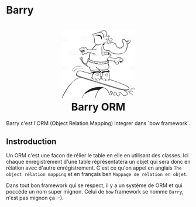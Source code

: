 # Barry

<h1 align="center">
    <img src="https://github.com/bowphp/arts/blob/master/barry.jpg" width="200px">
    <br>Barry ORM
</h1>

<p align="center">Barry c'est l'ORM (Object Relation Mapping) integrer dans `bow framework`.</p>

## Instroduction

Un ORM c'est une facon de rélier le table en elle en utilisant des classes. Ici chaque enregistrement d'une table réprésentatera un objet qui sera donc en rélation avec d'autre enrégistrement. C'est ce qu'on appel en anglais `The object rélation mapping` et en français ben `Mappage de rélation en objet`.

Dans tout bon framework qui se respect, il y a un système de ORM et qui poccéde un nom super mignon. Celui de `bow` framework se nomme `Barry`, n'est pas mignon ça :-).